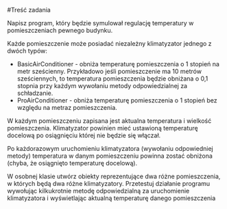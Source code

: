 #Treść zadania

Napisz program, który będzie symulował regulację temperatury w pomieszczeniach pewnego budynku.

Każde pomieszczenie może posiadać niezależny klimatyzator jednego z dwóch typów:

- BasicAirConditioner - obniża temperaturę pomieszczenia o 1 stopień na metr sześcienny. Przykładowo jeśli pomieszczenie ma 10 metrów sześciennych, to temperatura pomieszczenia będzie obniżana o 0,1 stopnia przy każdym wywołaniu metody odpowiedzialnej za schładzanie.
- ProAirConditioner - obniża temperaturę pomieszczenia o 1 stopień bez względu na metraz pomieszczenia.

W każdym pomieszczeniu zapisana jest aktualna temperatura i wielkość pomieszczenia. Klimatyzator powinien mieć ustawioną temperaturę docelową po osiągnięciu której nie będzie się włączał.

Po każdorazowym uruchomieniu klimatyzatora (wywołaniu odpowiedniej metody) temperatura w danym pomieszczeniu powinna zostać obniżona (chyba, że osiągnięto temperaturę docelową).

W osobnej klasie utwórz obiekty reprezentujące dwa różne pomieszczenia, w których będą dwa różne klimatyzatory. Przetestuj działanie programu wywołując kilkukrotnie metodę odpowiedzialną za uruchomienie klimatyzatora i wyświetlając aktualną temperaturę danego pomieszczenia